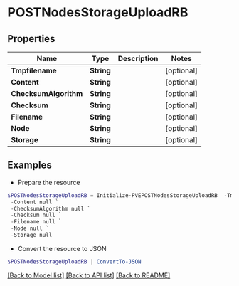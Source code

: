 # POSTNodesStorageUploadRB
## Properties

Name | Type | Description | Notes
------------ | ------------- | ------------- | -------------
**Tmpfilename** | **String** |  | [optional] 
**Content** | **String** |  | [optional] 
**ChecksumAlgorithm** | **String** |  | [optional] 
**Checksum** | **String** |  | [optional] 
**Filename** | **String** |  | [optional] 
**Node** | **String** |  | [optional] 
**Storage** | **String** |  | [optional] 

## Examples

- Prepare the resource
```powershell
$POSTNodesStorageUploadRB = Initialize-PVEPOSTNodesStorageUploadRB  -Tmpfilename null `
 -Content null `
 -ChecksumAlgorithm null `
 -Checksum null `
 -Filename null `
 -Node null `
 -Storage null
```

- Convert the resource to JSON
```powershell
$POSTNodesStorageUploadRB | ConvertTo-JSON
```

[[Back to Model list]](../README.md#documentation-for-models) [[Back to API list]](../README.md#documentation-for-api-endpoints) [[Back to README]](../README.md)

